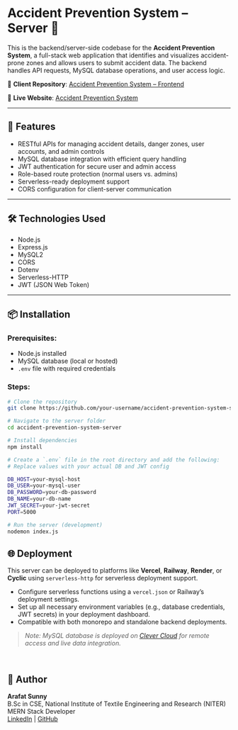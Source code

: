 # Accident Prevention System – Server 🚀

This is the backend/server-side codebase for the **Accident Prevention System**, a full-stack web application that identifies and visualizes accident-prone zones and allows users to submit accident data. The backend handles API requests, MySQL database operations, and user access logic.

🔗 **Client Repository**: [Accident Prevention System – Frontend](https://github.com/ah-sunny/Accident-Prevention-system-dbms-project)

🔗 **Live Website**: [Accident Prevention System](https://accident-prevention-system1.web.app/)

---

## 📌 Features

- RESTful APIs for managing accident details, danger zones, user accounts, and admin controls
- MySQL database integration with efficient query handling
- JWT authentication for secure user and admin access
- Role-based route protection (normal users vs. admins)
- Serverless-ready deployment support
- CORS configuration for client-server communication

---

## 🛠️ Technologies Used

- Node.js
- Express.js
- MySQL2
- CORS
- Dotenv
- Serverless-HTTP
- JWT (JSON Web Token)

---

## 📦 Installation

### Prerequisites:
- Node.js installed
- MySQL database (local or hosted)
- `.env` file with required credentials

### Steps:

```bash
# Clone the repository
git clone https://github.com/your-username/accident-prevention-system-server.git

# Navigate to the server folder
cd accident-prevention-system-server

# Install dependencies
npm install

# Create a `.env` file in the root directory and add the following:
# Replace values with your actual DB and JWT config

DB_HOST=your-mysql-host
DB_USER=your-mysql-user
DB_PASSWORD=your-db-password
DB_NAME=your-db-name
JWT_SECRET=your-jwt-secret
PORT=5000

# Run the server (development)
nodemon index.js
```

## 🌐 Deployment

This server can be deployed to platforms like **Vercel**, **Railway**, **Render**, or **Cyclic** using `serverless-http` for serverless deployment support.

- Configure serverless functions using a `vercel.json` or Railway’s deployment settings.
- Set up all necessary environment variables (e.g., database credentials, JWT secrets) in your deployment dashboard.
- Compatible with both monorepo and standalone backend deployments.

> _Note: MySQL database is deployed on [Clever Cloud](https://www.clever-cloud.com/) for remote access and live data integration._


<br />

## 👤 Author

**Arafat Sunny**  
B.Sc in CSE, National Institute of Textile Engineering and Research (NITER)  
MERN Stack Developer <br/>
[LinkedIn](https://www.linkedin.com/in/-sunny) | [GitHub](https://github.com/ah-sunny)
